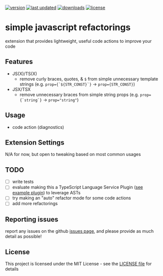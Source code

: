 [![version](https://img.shields.io/vscode-marketplace/v/zachhardesty.vscode-simple-javascript-refactorings.svg?style=flat-square)](https://marketplace.visualstudio.com/items?itemName=zachhardesty.vscode-simple-javascript-refactorings)
[![last updated](https://img.shields.io/visual-studio-marketplace/last-updated/zachhardesty.jsdoc-comment-toggler?color=0fCC10&style=flat-square)](https://marketplace.visualstudio.com/items?itemName=zachhardesty.vscode-simple-javascript-refactorings)
[![downloads](https://img.shields.io/vscode-marketplace/d/zachhardesty.vscode-simple-javascript-refactorings.svg?color=0fCC10&style=flat-square)](https://marketplace.visualstudio.com/items?itemName=zachhardesty.vscode-simple-javascript-refactorings)
[![license](https://img.shields.io/github/license/zachhardesty7/vscode-simple-javascript-refactorings.svg?color=0fCC10&style=flat-square)](https://github.com/zachhardesty7/vscode-simple-javascript-refactorings/blob/master/LICENSE)

# simple javascript refactorings

extension that provides lightweight, useful code actions to improve your code

## Features

- JS(X)/TS(X)
  - remove curly braces, quotes, & `$` from simple unnecessary template strings (e.g. `` prop={`${STR_CONST}`} `` -> `prop={STR_CONST}`)
- JSX/TSX
  - remove unnecessary braces from simple string props (e.g. `` prop={`string`} `` -> `prop="string"`)

## Usage

- code action (diagnostics)

## Extension Settings

N/A for now, but open to tweaking based on most common usages

## TODO

- [ ] write tests
- [ ] evaluate making this a TypeScript Language Service Plugin ([see example plugin](https://github.com/tusaeff/vscode-typescript-destructure-plugin)) to leverage ASTs
- [ ] try making an "auto" refactor mode for some code actions
- [ ] add more refactorings

## Reporting issues

report any issues on the github
[issues page](https://github.com/zachhardesty7/vscode-simple-javascript-refactorings/issues), and please
provide as much detail as possible!

## License

This project is licensed under the MIT License - see the [LICENSE file](LICENSE) for details
